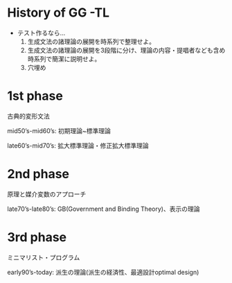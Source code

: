 # History of GG -TL

- テスト作るなら…
    1. 生成文法の諸理論の展開を時系列で整理せよ。
    2. 生成文法の諸理論の展開を3段階に分け、理論の内容・提唱者なども含め時系列で簡潔に説明せよ。
    3. 穴埋め

# 1st phase

古典的変形文法

mid50’s-mid60’s: 初期理論~標準理論

late60’s-mid70’s: 拡大標準理論・修正拡大標準理論

# 2nd phase

原理と媒介変数のアプローチ

late70’s-late80’s: GB(Government and Binding Theory)、表示の理論

# 3rd phase

ミニマリスト・プログラム

early90’s-today: 派生の理論(派生の経済性、最適設計optimal design)